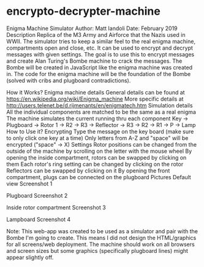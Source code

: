 # encrypto-decrypter-machine
Enigma Machine Simulator
Author: Matt Iandoli
Date: February 2019
Description
Replica of the M3 Army and Airforce that the Nazis used in WWII. The simulator tries to keep a similar feel to the real enigma machine, compartments open and close, etc. It can be used to encrypt and decrypt messages with given settings. The goal is to use this to encrypt messages and create Alan Turing's Bombe machine to crack the messages. The Bombe will be created in JavaScript like the enigma machine was created in. The code for the enigma machine will be the foundation of the Bombe (solved with cribs and plugboard contradictions).

How it Works?
Enigma machine details
General details can be found at https://en.wikipedia.org/wiki/Enigma_machine
More specific details at http://users.telenet.be/d.rijmenants/en/enigmatech.htm
Simulation details
All the individual components are matched to be the same as a real enigma
The machine simulates the current running thru each component
Key -> Plugboard -> Rotor 1 -> R2 -> R3 -> Reflector -> R3 -> R2 -> R1 -> P -> Lamp
How to Use it?
Encrypting
Type the message on the key board (make sure to only click one key at a time)
Only letters from A-Z and "space" will be encrypted ("space" -> X)
Settings
Rotor positions can be changed from the outside of the machine by scrolling on the letter with the mouse wheel
By opening the inside compartment, rotors can be swapped by clicking on them
Each rotor's ring setting can be changed by clicking on the rotor
Reflectors can be swapped by clicking on it
By opening the front compartment, plugs can be connected on the plugboard
Pictures
Default view
Screenshot 1

Plugboard
Screenshot 2

Inside rotor compartment
Screenshot 3

Lampboard
Screenshot 4

Note:
This web-app was created to be used as a simulator and pair with the Bombe I'm going to create. This means I did not design the HTML/graphics for all screens/web deployment. The machine should work on all browsers and screen sizes but some graphics (specifically plugboard lines) might appear slightly off.

